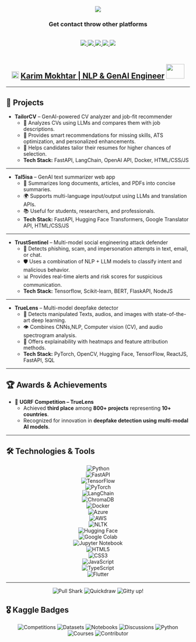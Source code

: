 <h1 align="center">
    <img src="https://readme-typing-svg.herokuapp.com/?font=Righteous&size=35&color=7B68EE&center=true&vCenter=true&width=600&height=70&duration=4000&lines=Hello,+how+are+you?;+I'm+Karim+Mokhtar;Welcome+to+my+GitHub!" />
</h1>

<h3 align="center">Get contact throw other platforms</h3>

<br/>

<div align="center">
  <a href="mailto:karim.mokhtar.career@gmail.com">
    <img src="https://img.shields.io/badge/Gmail-EA4335?style=for-the-badge&logo=gmail&logoColor=white" />
  </a>
  <a href="https://wa.me/201143740158">
    <img src="https://img.shields.io/badge/WhatsApp-25D366?style=for-the-badge&logo=whatsapp&logoColor=white" />
  </a>
  <a href="https://www.linkedin.com/in/karim-mokhtar-ramadan/" target="_blank">
    <img src="https://img.shields.io/badge/LinkedIn-0A66C2?style=for-the-badge&logo=linkedin&logoColor=white" />
  </a>
  <a href="https://www.kaggle.com/karimmo5tar" target="_blank">
    <img src="https://img.shields.io/badge/Kaggle-20BEFF?style=for-the-badge&logo=kaggle&logoColor=white" />
  </a>
  <a href="https://web.facebook.com/kemo.rmdan.2222" target="_blank">
    <img src="https://img.shields.io/badge/Facebook-1877F2?style=for-the-badge&logo=facebook&logoColor=white" />
  </a>
</div>

<br/>

<div align="center">

## **<img src="https://cdn-icons-png.flaticon.com/512/942/942748.png" alt="Link" width="20" height="20"> [Karim Mokhtar | NLP & GenAI Engineer](https://drive.google.com/file/d/1RpippEJ5QgwO8mzpcFcH6y1xV3cqarT_/view?usp=sharing) <img src="https://media.giphy.com/media/mBYkXvLxkHZFmqBHIC/giphy.gif" width=50px height=40px>**

</div>

---
## 🚀 Projects

- **TailorCV** – GenAI-powered CV analyzer and job-fit recommender  
  - 📄 Analyzes CVs using LLMs and compares them with job descriptions.  
  - 🤖 Provides smart recommendations for missing skills, ATS optimization, and personalized enhancements.  
  - 💼 Helps candidates tailor their resumes for higher chances of selection.  
  - **Tech Stack:** FastAPI, LangChain, OpenAI API, Docker, HTML/CSS/JS  

---

- **Tal5isa** – GenAI text summarizer web app  
  - 📝 Summarizes long documents, articles, and PDFs into concise summaries.  
  - 🌍 Supports multi-language input/output using LLMs and translation APIs.  
  - 📚 Useful for students, researchers, and professionals.  
  - **Tech Stack:** FastAPI, Hugging Face Transformers, Google Translator API, HTML/CSS/JS  

---

- **TrustSentinel** – Multi-model social engineering attack defender  
  - 🔐 Detects phishing, scam, and impersonation attempts in text, email, or chat.  
  - 🛡️ Uses a combination of NLP + LLM models to classify intent and malicious behavior.  
  - 📊 Provides real-time alerts and risk scores for suspicious communication.  
  - **Tech Stack:** Tensorflow, Scikit-learn, BERT, FlaskAPI, NodeJS  

---

- **TrueLens** – Multi-model deepfake detector  
  - 🎥 Detects manipulated Texts, audios, and images with state-of-the-art deep learning.  
  - 👁️ Combines CNNs,NLP, Computer vision (CV), and audio spectrogram analysis.  
  - 🔎 Offers explainability with heatmaps and feature attribution methods.  
  - **Tech Stack:** PyTorch, OpenCV, Hugging Face, TensorFlow, ReactJS, FastAPI, SQL  


---

## 🏆 Awards & Achievements
- 🥉 **UGRF Competition – TrueLens**  
  - Achieved **third place** among **800+ projects** representing **10+ countries**.  
  - Recognized for innovation in **deepfake detection using multi-modal AI models**.    

---

## 🛠️ Technologies & Tools
<div align="center">
  
![Python](https://img.shields.io/badge/Python-3776AB?style=for-the-badge&logo=python&logoColor=white)  
![FastAPI](https://img.shields.io/badge/FastAPI-009688?style=for-the-badge&logo=fastapi&logoColor=white)  
![TensorFlow](https://img.shields.io/badge/TensorFlow-FF6F00?style=for-the-badge&logo=tensorflow&logoColor=white)  
![PyTorch](https://img.shields.io/badge/PyTorch-EE4C2C?style=for-the-badge&logo=pytorch&logoColor=white)  
![LangChain](https://img.shields.io/badge/LangChain-000000?style=for-the-badge&logo=chainlink&logoColor=white)  
![ChromaDB](https://img.shields.io/badge/ChromaDB-6200EA?style=for-the-badge&logo=database&logoColor=white)  
![Docker](https://img.shields.io/badge/Docker-2496ED?style=for-the-badge&logo=docker&logoColor=white)  
![Azure](https://img.shields.io/badge/Azure-0089D6?style=for-the-badge&logo=microsoftazure&logoColor=white)  
![AWS](https://img.shields.io/badge/AWS-FF9900?style=for-the-badge&logo=amazonaws&logoColor=white)  
![NLTK](https://img.shields.io/badge/NLTK-154360?style=for-the-badge&logo=python&logoColor=white)  
![Hugging Face](https://img.shields.io/badge/HuggingFace-FFDD00?style=for-the-badge&logo=huggingface&logoColor=black)  
![Google Colab](https://img.shields.io/badge/Google%20Colab-F9AB00?style=for-the-badge&logo=googlecolab&logoColor=black)  
![Jupyter Notebook](https://img.shields.io/badge/Jupyter-F37626?style=for-the-badge&logo=jupyter&logoColor=white)  
![HTML5](https://img.shields.io/badge/HTML5-E34F26?style=for-the-badge&logo=html5&logoColor=white)  
![CSS3](https://img.shields.io/badge/CSS3-1572B6?style=for-the-badge&logo=css3&logoColor=white)  
![JavaScript](https://img.shields.io/badge/JavaScript-F7DF1E?style=for-the-badge&logo=javascript&logoColor=black)  
![TypeScript](https://img.shields.io/badge/TypeScript-3178C6?style=for-the-badge&logo=typescript&logoColor=white)  
![Flutter](https://img.shields.io/badge/Flutter-02569B?style=for-the-badge&logo=flutter&logoColor=white)  


</div>

---
<div align="center">

![Pull Shark](https://img.shields.io/badge/Pull%20Shark-181717?style=for-the-badge&logo=github&logoColor=white) 
![Quickdraw](https://img.shields.io/badge/Quickdraw-181717?style=for-the-badge&logo=github&logoColor=white) 
![Gitty up!](https://img.shields.io/badge/Gitty%20up!-181717?style=for-the-badge&logo=github&logoColor=white) 

</div>

## 🎖️ Kaggle Badges
<div align="center">

![Competitions](https://img.shields.io/badge/Competitions-Blue?style=for-the-badge&logo=kaggle&logoColor=white) 
![Datasets](https://img.shields.io/badge/Datasets-Green?style=for-the-badge&logo=kaggle&logoColor=white) 
![Notebooks](https://img.shields.io/badge/Notebooks-Purple?style=for-the-badge&logo=kaggle&logoColor=white) 
![Discussions](https://img.shields.io/badge/Discussions-Orange?style=for-the-badge&logo=kaggle&logoColor=white) 
![Python](https://img.shields.io/badge/Python-3776AB?style=for-the-badge&logo=python&logoColor=white) 
![Courses](https://img.shields.io/badge/MicroCourses-9C27B0?style=for-the-badge&logo=kaggle&logoColor=white) 
![Contributor](https://img.shields.io/badge/Contributor-FF9800?style=for-the-badge&logo=kaggle&logoColor=white) 

</div>

